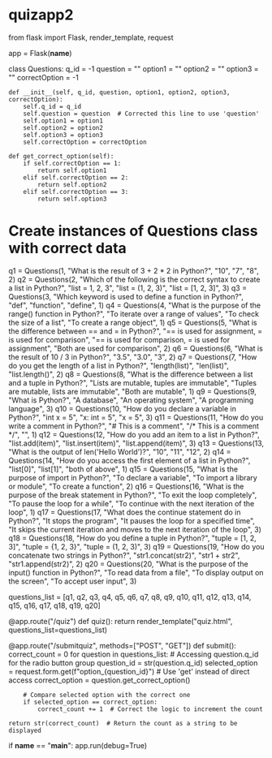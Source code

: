 # quizapp2


from flask import Flask, render_template, request

app = Flask(__name__)

class Questions:
    q_id = -1
    question = ""
    option1 = ""
    option2 = ""
    option3 = ""
    correctOption = -1

    def __init__(self, q_id, question, option1, option2, option3, correctOption):
        self.q_id = q_id
        self.question = question  # Corrected this line to use 'question'
        self.option1 = option1
        self.option2 = option2
        self.option3 = option3
        self.correctOption = correctOption

    def get_correct_option(self):
        if self.correctOption == 1:
            return self.option1
        elif self.correctOption == 2:
            return self.option2
        elif self.correctOption == 3:
            return self.option3

# Create instances of Questions class with correct data
q1 = Questions(1, "What is the result of 3 + 2 * 2 in Python?", "10", "7", "8", 2)
q2 = Questions(2, "Which of the following is the correct syntax to create a list in Python?", "list = 1, 2, 3", "list = (1, 2, 3)", "list = [1, 2, 3]", 3)
q3 = Questions(3, "Which keyword is used to define a function in Python?", "def", "function", "define", 1)
q4 = Questions(4, "What is the purpose of the range() function in Python?", "To iterate over a range of values", "To check the size of a list", "To create a range object", 1)
q5 = Questions(5, "What is the difference between == and = in Python?", "== is used for assignment, = is used for comparison", "== is used for comparison, = is used for assignment", "Both are used for comparison", 2)
q6 = Questions(6, "What is the result of 10 / 3 in Python?", "3.5", "3.0", "3", 2)
q7 = Questions(7, "How do you get the length of a list in Python?", "length(list)", "len(list)", "list.length()", 2)
q8 = Questions(8, "What is the difference between a list and a tuple in Python?", "Lists are mutable, tuples are immutable", "Tuples are mutable, lists are immutable", "Both are mutable", 1)
q9 = Questions(9, "What is Python?", "A database", "An operating system", "A programming language", 3)
q10 = Questions(10, "How do you declare a variable in Python?", "int x = 5", "x: int = 5", "x = 5", 3)
q11 = Questions(11, "How do you write a comment in Python?", "# This is a comment", "/* This is a comment */", "<!-- This is a comment -->", 1)
q12 = Questions(12, "How do you add an item to a list in Python?", "list.add(item)", "list.insert(item)", "list.append(item)", 3)
q13 = Questions(13, "What is the output of len('Hello World')?", "10", "11", "12", 2)
q14 = Questions(14, "How do you access the first element of a list in Python?", "list[0]", "list[1]", "both of above", 1)
q15 = Questions(15, "What is the purpose of import in Python?", "To declare a variable", "To import a library or module", "To create a function", 2)
q16 = Questions(16, "What is the purpose of the break statement in Python?", "To exit the loop completely", "To pause the loop for a while", "To continue with the next iteration of the loop", 1)
q17 = Questions(17, "What does the continue statement do in Python?", "It stops the program", "It pauses the loop for a specified time", "It skips the current iteration and moves to the next iteration of the loop", 3)
q18 = Questions(18, "How do you define a tuple in Python?", "tuple = [1, 2, 3]", "tuple = {1, 2, 3}", "tuple = (1, 2, 3)", 3)
q19 = Questions(19, "How do you concatenate two strings in Python?", "str1.concat(str2)", "str1 + str2", "str1.append(str2)", 2)
q20 = Questions(20, "What is the purpose of the input() function in Python?", "To read data from a file", "To display output on the screen", "To accept user input", 3)

questions_list = [q1, q2, q3, q4, q5, q6, q7, q8, q9, q10, q11, q12, q13, q14, q15, q16, q17, q18, q19, q20]

@app.route("/quiz")
def quiz():
    return render_template("quiz.html", questions_list=questions_list)

@app.route("/submitquiz", methods=["POST", "GET"])
def submit():
    correct_count = 0
    for question in questions_list:
        # Accessing question.q_id for the radio button group
        question_id = str(question.q_id)
        selected_option = request.form.get(f"option_{question_id}")  # Use 'get' instead of direct access
        correct_option = question.get_correct_option()
        
        # Compare selected option with the correct one
        if selected_option == correct_option:
            correct_count += 1  # Correct the logic to increment the count
            
    return str(correct_count)  # Return the count as a string to be displayed

if __name__ == "__main__":
    app.run(debug=True)
